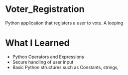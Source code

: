 # Voter_Registration
Python application that registers a user to vote. A looping  

# What I Learned
* Python Operators and Expressions
* Secure handling of user input
* Basic Python structures such as Constants, strings, 
